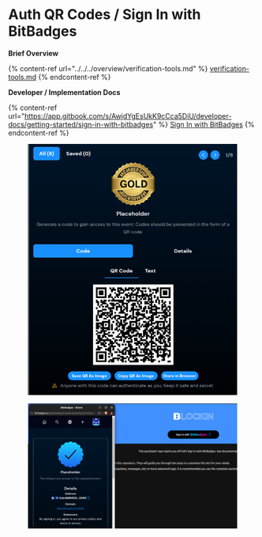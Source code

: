 # Auth QR Codes / Sign In with BitBadges

**Brief Overview**

{% content-ref url="../../../overview/verification-tools.md" %}
[verification-tools.md](../../../overview/verification-tools.md)
{% endcontent-ref %}

**Developer / Implementation Docs**

{% content-ref url="https://app.gitbook.com/s/AwjdYgEsUkK9cCca5DiU/developer-docs/getting-started/sign-in-with-bitbadges" %}
[Sign In with BitBadges](https://app.gitbook.com/s/AwjdYgEsUkK9cCca5DiU/developer-docs/getting-started/sign-in-with-bitbadges)
{% endcontent-ref %}



<figure><img src="../../../.gitbook/assets/image (1) (1) (1) (1) (1) (1) (1).png" alt=""><figcaption></figcaption></figure>

<figure><img src="../../../.gitbook/assets/image (2) (1) (1).png" alt=""><figcaption></figcaption></figure>

